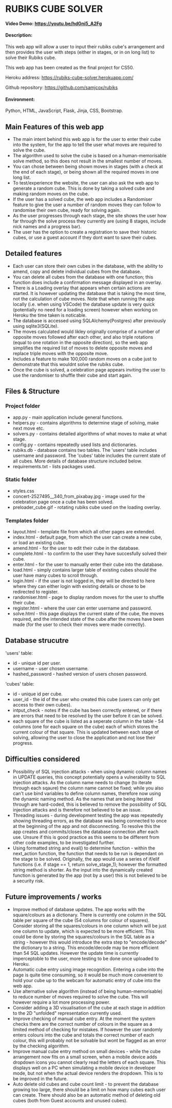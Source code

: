 # RUBIKS CUBE SOLVER
#### Video Demo: https://youtu.be/hdGni5_A2Fg
#### Description:
This web app will allow a user to input their rubiks cube's arrangement and then provides the user with steps (either in stages, or in on long list) to solve their Rubiks cube.

This web app has been created as the final project for CS50.

Heroku address: https://rubiks-cube-solver.herokuapp.com/

Github repository: https://github.com/samjcox/rubiks

#### Environment:
Python, HTML, JavaScript, Flask, Jinja, CSS, Bootstrap.

## Main Features of this web app
- The main intent behind this web app is for the user to enter their cube into the system, for the app to tell the user what moves are required to solve the cube.
- The algorithm used to solve the cube is based on a human-memorisable solve method, so this does not result in the smallest number of moves.
- You can chose between being shown moves in stages (with a check at the end of each stage), or being shown all the required moves in one long list.
- To test/experience the website, the user can also ask the web app to generate a random cube.  This is done by taking a solved cube and making random moves on the cube.
- If the user has a solved cube, the web app includes a Randomiser feature to give the user a number of random moves they can follow to randomise their own cube, ready for solving again.
- As the user progresses through each stage, the site shows the user how far through the solve process they currently are (using 8 stages, include nick names and a progress bar).
- The user has the option to create a registration to save their historic cubes, or use a guest account if they dont want to save their cubes.


## Detailed features
- Each user can store their own cubes in the database, with the ability to amend, copy and delete individual cubes from the database.
- You can delete all cubes from the database with one function; this function does include a confirmation message displayed in an overlay.
- There is a Loading overlay that appears when certain actions are started.  It is however updating the database that is taking the most time, not the calculation of cube moves.  Note that when running the app locally (i.e. when using VSCode) the database update is very quick (potentially no need for a loading screen) however when working on Heroku the time taken is noticable.
- The database is accessed using SQLAlchemy(Postgres) after previously using sqlite3(SQLite).
- The moves calculated would likley originally comprise of a number of opposite moves followed after each other, and also triple rotations (equal to one rotation in the opposite direction), so the web app simplifies the required list of moves to delete opposite moves and replace triple moves with the opposite move.
- Includes a feature to make 100,000 random moves on a cube just to demonstrate that this wouldnt solve the rubiks cube.
- Once the cube is solved, a celebration page appears inviting the user to use the randomiser to shuffle their cube and start again.


## Files & Structure
### Project folder
- app.py - main application include general functions.
- helpers.py - contains algorithms to determine stage of solving, make next move etc.
- solvers.py - contains detailed algorithms of what moves to make at what stage.
- config.py - contains repeatedly used lists and dictionaries.
- rubiks.db - database contains two tables.  The 'users' table includes username and password. The 'cubes' table includes the current state of all cubes.  More details of database structure included below.
- requirements.txt - lists packages used.

### Static folder
- styles.css
- concert-2527495__340_from_pixabay.jpg - image used for the celebration page once a cube has been solved.
- preloader_cube.gif - rotating rubiks cube used on the loading overlay.

### Templates folder
- layout.html - template file from which all other pages are extended.
- index.html - default page, from which the user can create a new cube, or load an existing cube.
- amend.html - for the user to edit their cube in the database.
- complete.html - to confirm to the user they have succesfully solved their cube.
- enter.html - for the user to manually enter their cube into the database.
- load.html - simply contains larger table of existing cubes should the user have many cubes to scroll through.
- login.html - if the user is not logged in, they will be directed to here where they can either login with existing details or chose to be redirected to register.
- randomiser.html - page to display random moves for the user to shuffle their cube.
- register.html - where the user can enter username and password.
- solve.html - this page displays the current state of the cube, the moves required, and the intended state of the cube after the moves have been made (for the user to check their moves were made correctly).


## Database strucutre
'users' table:
- id - unique id per user.
- username - user chosen username.
- hashed_password - hashed version of users chosen password.

'cubes' table:
- id - unique id per cube.
- user_id - the id of the user who created this cube (users can only get access to their own cubes).
- intput_check - notes if the cube has been correctly entered, or if there are errors that need to be resolved by the user before it can be solved.
- each square of the cube is listed as a seperate column in the table - 54 columns (one for each square on the cube) each of which stores the current colour of that square.  This is updated between each stage of solving, allowing the user to close the application and not lose their progress.


## Difficulties considered
- Possibility of SQL injection attacks - when using dynamic column names in UPDATE queries, this concept potentially opens a vulnerability to SQL injection attacks.  As the column name needs to change (to iterate through each sqaure) the column name cannot be fixed; while you also can't use bind variables to define column names, therefore now using the dynamic naming method. As the names that are being iterated through are hard-coded, this is believed to remove the possibility of SQL injection attacks and is therefore not believed to be an issue.
- Threading issues - during development testing the app was repeatedly showing threading errors, as the database was being connected to once at the beginning of the app and not disconnecting.  To resolve this the app creates and commits/closes the database connection after each use.  Unsure if this is good practice as this seems to be different from other code examples, to be investigated further.
- Using formatted string and eval() to determine function - within the next_action function, the function that needs to be run is dependant on the stage to be solved. Originally, the app would use a series of if/elif functions (i.e. if stage == 1, return solve_stage_1); however the formatted string method is shorter.  As the input into the dynamically created function is generated by the app (not by a user) this is not believed to be a security risk.


## Future improvements / works
- Improve method of database updates.  The app works with the square/colours as a dictionary.  There is currently one column in the SQL table per square of the cube (54 columns for colour of squares). Consider storing all the squares/colours in one column which will be just one column to update, which is expected to be more efficient. This could be done by storing the squares/colours in the SQL table as a string - however this would introduce the extra step to "encode/decode" the dictionary to a string.  This encode/decode may be more efficient than 54 SQL updates.  However the update time is currently imperceptoble to the user, more testing to be done once uploaded to Heroku.
- Automatic cube entry using image recognition.  Entering a cube into the page is quite time consuming, so it would be much more convenient to hold your cube up to the webcam for automatic entry of cube into the web app.
- Use alternative solve algorithm (instead of being human-memorisable) to reduce number of moves required to solve the cube.  This will however require a lot more processing power.
- Consider adding a 3D visualisation of the cube at each stage in addition to the 2D "unfolded" representation currently used.
- Improve checking of manual cube entry.  At the moment the system checks there are the correct number of colours in the square as a limited method of checking for mistakes.  If however the user randomly enters colours into the cube and totals the correct number of each colour, this will probably not be solvable but wont be flagged as an error by the checking algorithm.
- Improve manual cube entry method on small devices - while the cube arrangement now fits on a small screen, when a mobile device adds dropdown icons you cannot clearly read the letters of each square.  This displays well on a PC when simulating a mobile device in developer mode, but not when the actual device renders the dropdown.  This is to be improved in the future.
- Auto delete old cubes and cube count limit - to prevent the database growing too large, there should be a limit on how many cubes each user can create.  There should also be an automatic method of deleting old cubes (both from Guest accounts and unused cubes).